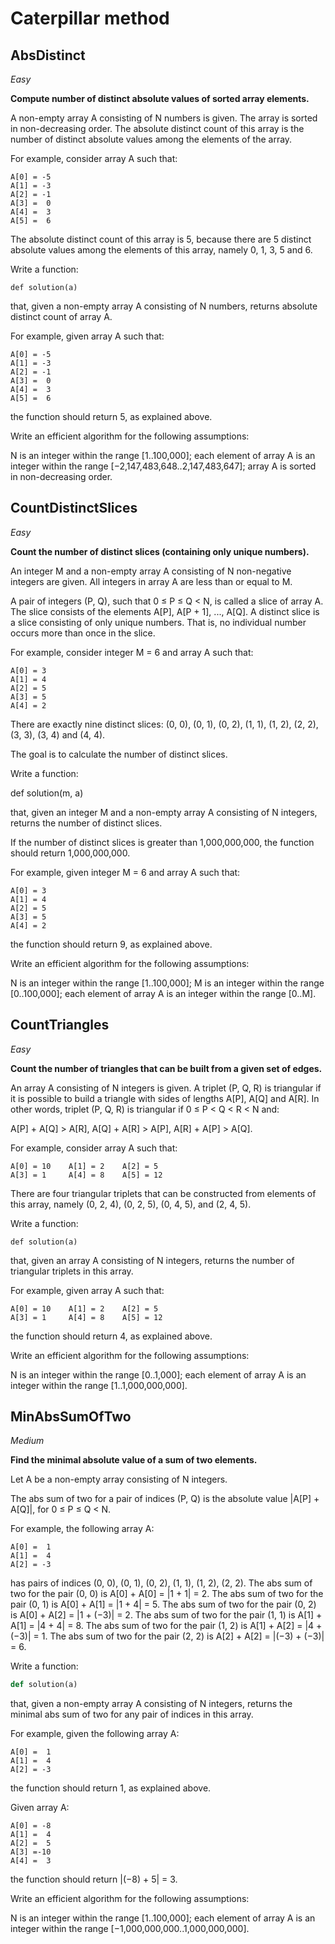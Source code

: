 # Caterpillar method

## AbsDistinct

*Easy*

**Compute number of distinct absolute values of sorted array elements.**

A non-empty array A consisting of N numbers is given. The array is sorted in non-decreasing order. The absolute distinct count of this array is the number of distinct absolute values among the elements of the array.

For example, consider array A such that:

    A[0] = -5
    A[1] = -3
    A[2] = -1
    A[3] =  0
    A[4] =  3
    A[5] =  6

The absolute distinct count of this array is 5, because there are 5 distinct absolute values among the elements of this array, namely 0, 1, 3, 5 and 6.

Write a function:

    def solution(a)

that, given a non-empty array A consisting of N numbers, returns absolute distinct count of array A.

For example, given array A such that:

    A[0] = -5
    A[1] = -3
    A[2] = -1
    A[3] =  0
    A[4] =  3
    A[5] =  6

the function should return 5, as explained above.

Write an efficient algorithm for the following assumptions:

  N is an integer within the range [1..100,000];
  each element of array A is an integer within the range [−2,147,483,648..2,147,483,647];
  array A is sorted in non-decreasing order.

## CountDistinctSlices

*Easy*

**Count the number of distinct slices (containing only unique numbers).**

An integer M and a non-empty array A consisting of N non-negative integers are given. All integers in array A are less than or equal to M.

A pair of integers (P, Q), such that 0 ≤ P ≤ Q < N, is called a slice of array A. The slice consists of the elements A[P], A[P + 1], ..., A[Q]. A distinct slice is a slice consisting of only unique numbers. That is, no individual number occurs more than once in the slice.

For example, consider integer M = 6 and array A such that:

    A[0] = 3
    A[1] = 4
    A[2] = 5
    A[3] = 5
    A[4] = 2
There are exactly nine distinct slices: (0, 0), (0, 1), (0, 2), (1, 1), (1, 2), (2, 2), (3, 3), (3, 4) and (4, 4).

The goal is to calculate the number of distinct slices.

Write a function:

def solution(m, a)

that, given an integer M and a non-empty array A consisting of N integers, returns the number of distinct slices.

If the number of distinct slices is greater than 1,000,000,000, the function should return 1,000,000,000.

For example, given integer M = 6 and array A such that:

    A[0] = 3
    A[1] = 4
    A[2] = 5
    A[3] = 5
    A[4] = 2
the function should return 9, as explained above.

Write an efficient algorithm for the following assumptions:

  N is an integer within the range [1..100,000];
  M is an integer within the range [0..100,000];
  each element of array A is an integer within the range [0..M].

## CountTriangles

*Easy*

**Count the number of triangles that can be built from a given set of edges.**

An array A consisting of N integers is given. A triplet (P, Q, R) is triangular if it is possible to build a triangle with sides of lengths A[P], A[Q] and A[R]. In other words, triplet (P, Q, R) is triangular if 0 ≤ P < Q < R < N and:

  A[P] + A[Q] > A[R],
  A[Q] + A[R] > A[P],
  A[R] + A[P] > A[Q].

For example, consider array A such that:

    A[0] = 10    A[1] = 2    A[2] = 5
    A[3] = 1     A[4] = 8    A[5] = 12

There are four triangular triplets that can be constructed from elements of this array, namely (0, 2, 4), (0, 2, 5), (0, 4, 5), and (2, 4, 5).

Write a function:

    def solution(a)

that, given an array A consisting of N integers, returns the number of triangular triplets in this array.

For example, given array A such that:

    A[0] = 10    A[1] = 2    A[2] = 5
    A[3] = 1     A[4] = 8    A[5] = 12

the function should return 4, as explained above.

Write an efficient algorithm for the following assumptions:

  N is an integer within the range [0..1,000];
  each element of array A is an integer within the range [1..1,000,000,000].

## MinAbsSumOfTwo

*Medium*

**Find the minimal absolute value of a sum of two elements.**

Let A be a non-empty array consisting of N integers.

The abs sum of two for a pair of indices (P, Q) is the absolute value |A[P] + A[Q]|, for 0 ≤ P ≤ Q < N.

For example, the following array A:

    A[0] =  1
    A[1] =  4
    A[2] = -3

  has pairs of indices (0, 0), (0, 1), (0, 2), (1, 1), (1, 2), (2, 2).
  The abs sum of two for the pair (0, 0) is A[0] + A[0] = |1 + 1| = 2.
  The abs sum of two for the pair (0, 1) is A[0] + A[1] = |1 + 4| = 5.
  The abs sum of two for the pair (0, 2) is A[0] + A[2] = |1 + (−3)| = 2.
  The abs sum of two for the pair (1, 1) is A[1] + A[1] = |4 + 4| = 8.
  The abs sum of two for the pair (1, 2) is A[1] + A[2] = |4 + (−3)| = 1.
  The abs sum of two for the pair (2, 2) is A[2] + A[2] = |(−3) + (−3)| = 6.

Write a function:

```ruby
def solution(a)
```

that, given a non-empty array A consisting of N integers, returns the minimal abs sum of two for any pair of indices in this array.

For example, given the following array A:

    A[0] =  1
    A[1] =  4
    A[2] = -3

the function should return 1, as explained above.

Given array A:

    A[0] = -8
    A[1] =  4
    A[2] =  5
    A[3] =-10
    A[4] =  3

the function should return |(−8) + 5| = 3.

Write an efficient algorithm for the following assumptions:

  N is an integer within the range [1..100,000];
  each element of array A is an integer within the range [−1,000,000,000..1,000,000,000].

